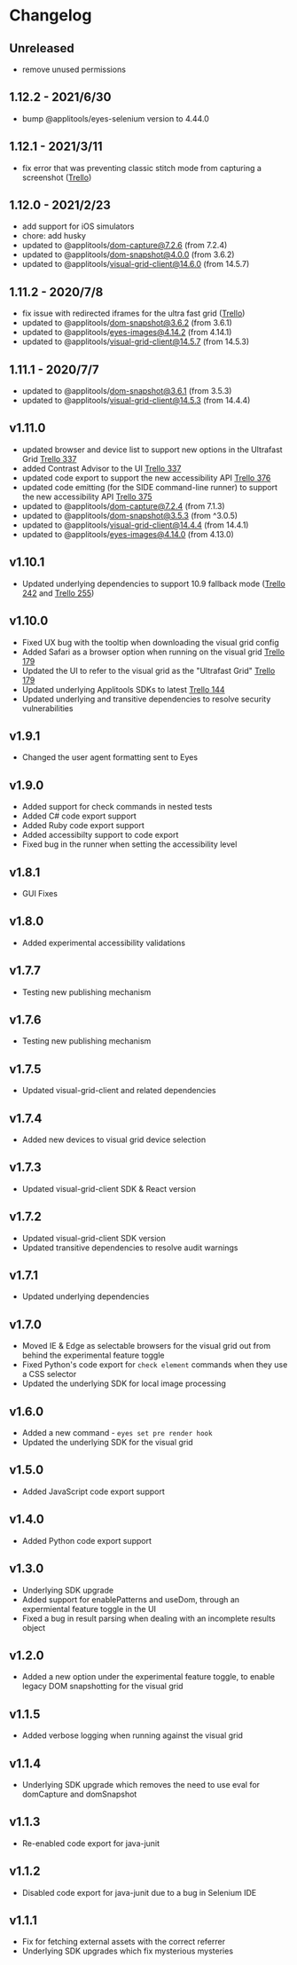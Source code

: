 # Changelog

## Unreleased

- remove unused permissions

## 1.12.2 - 2021/6/30

- bump @applitools/eyes-selenium version to 4.44.0

## 1.12.1 - 2021/3/11

- fix error that was preventing classic stitch mode from capturing a screenshot ([Trello](https://trello.com/c/6oVADkSf))

## 1.12.0 - 2021/2/23

- add support for iOS simulators
- chore: add husky
- updated to @applitools/dom-capture@7.2.6 (from 7.2.4)
- updated to @applitools/dom-snapshot@4.0.0 (from 3.6.2)
- updated to @applitools/visual-grid-client@14.6.0 (from 14.5.7)

## 1.11.2 - 2020/7/8

- fix issue with redirected iframes for the ultra fast grid ([Trello](https://trello.com/c/egprwtNp))
- updated to @applitools/dom-snapshot@3.6.2 (from 3.6.1)
- updated to @applitools/eyes-images@4.14.2 (from 4.14.1)
- updated to @applitools/visual-grid-client@14.5.7 (from 14.5.3)

## 1.11.1 - 2020/7/7

- updated to @applitools/dom-snapshot@3.6.1 (from 3.5.3)
- updated to @applitools/visual-grid-client@14.5.3 (from 14.4.4)

## v1.11.0
- updated browser and device list to support new options in the Ultrafast Grid [Trello 337](https://trello.com/c/epkkyC4m)
- added Contrast Advisor to the UI [Trello 337](https://trello.com/c/epkkyC4m)
- updated code export to support the new accessibility API [Trello 376](https://trello.com/c/twf0by90)
- updated code emitting (for the SIDE command-line runner) to support the new accessibility API [Trello 375](https://trello.com/c/MDTajLRa)
- updated to @applitools/dom-capture@7.2.4 (from 7.1.3)
- updated to @applitools/dom-snapshot@3.5.3 (from ^3.0.5)
- updated to @applitools/visual-grid-client@14.4.4 (from 14.4.1)
- updated to @applitools/eyes-images@4.14.0 (from 4.13.0)

## v1.10.1
- Updated underlying dependencies to support 10.9 fallback mode ([Trello 242](https://trello.com/c/540knBrZ) and [Trello 255](https://trello.com/c/M9o24k6d))

## v1.10.0
- Fixed UX bug with the tooltip when downloading the visual grid config
- Added Safari as a browser option when running on the visual grid [Trello 179](https://trello.com/c/h8KIkB4x)
- Updated the UI to refer to the visual grid as the "Ultrafast Grid" [Trello 179](https://trello.com/c/h8KIkB4x)
- Updated underlying Applitools SDKs to latest [Trello 144](https://trello.com/c/TiUiXE26)
- Updated underlying and transitive dependencies to resolve security vulnerabilities

## v1.9.1
- Changed the user agent formatting sent to Eyes

## v1.9.0
- Added support for check commands in nested tests
- Added C# code export support
- Added Ruby code export support
- Added accessibilty support to code export
- Fixed bug in the runner when setting the accessibility level

## v1.8.1
- GUI Fixes

## v1.8.0
- Added experimental accessibility validations

## v1.7.7
- Testing new publishing mechanism

## v1.7.6
- Testing new publishing mechanism

## v1.7.5
- Updated visual-grid-client and related dependencies

## v1.7.4
- Added new devices to visual grid device selection

## v1.7.3
- Updated visual-grid-client SDK & React version

## v1.7.2
- Updated visual-grid-client SDK version
- Updated transitive dependencies to resolve audit warnings

## v1.7.1
- Updated underlying dependencies

## v1.7.0
- Moved IE & Edge as selectable browsers for the visual grid out from behind the experimental feature toggle
- Fixed Python's code export for `check element` commands when they use a CSS selector
- Updated the underlying SDK for local image processing

## v1.6.0
- Added a new command - `eyes set pre render hook`
- Updated the underlying SDK for the visual grid

## v1.5.0
- Added JavaScript code export support

## v1.4.0
- Added Python code export support

## v1.3.0
- Underlying SDK upgrade
- Added support for enablePatterns and useDom, through an expermiental feature toggle in the UI
- Fixed a bug in result parsing when dealing with an incomplete results object

## v1.2.0
- Added a new option under the experimental feature toggle, to enable legacy DOM snapshotting for the visual grid

## v1.1.5
- Added verbose logging when running against the visual grid

## v1.1.4
- Underlying SDK upgrade which removes the need to use eval for domCapture and domSnapshot

## v1.1.3
- Re-enabled code export for java-junit

## v1.1.2
- Disabled code export for java-junit due to a bug in Selenium IDE

## v1.1.1
- Fix for fetching external assets with the correct referrer
- Underlying SDK upgrades which fix mysterious mysteries

